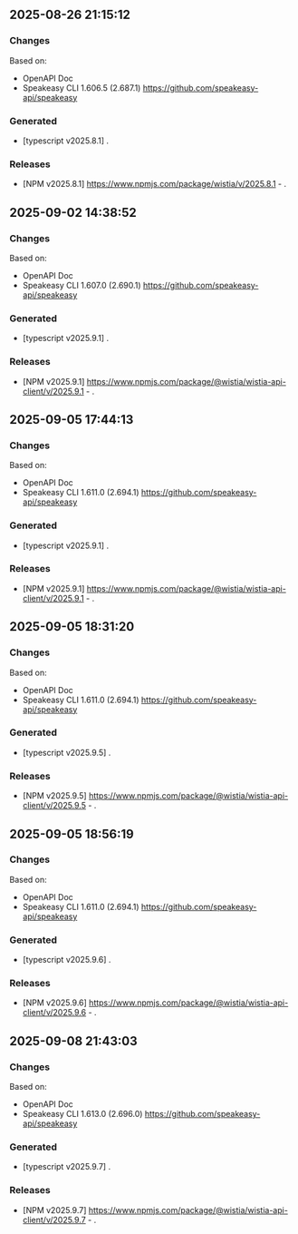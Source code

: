 

## 2025-08-26 21:15:12
### Changes
Based on:
- OpenAPI Doc  
- Speakeasy CLI 1.606.5 (2.687.1) https://github.com/speakeasy-api/speakeasy
### Generated
- [typescript v2025.8.1] .
### Releases
- [NPM v2025.8.1] https://www.npmjs.com/package/wistia/v/2025.8.1 - .

## 2025-09-02 14:38:52
### Changes
Based on:
- OpenAPI Doc  
- Speakeasy CLI 1.607.0 (2.690.1) https://github.com/speakeasy-api/speakeasy
### Generated
- [typescript v2025.9.1] .
### Releases
- [NPM v2025.9.1] https://www.npmjs.com/package/@wistia/wistia-api-client/v/2025.9.1 - .

## 2025-09-05 17:44:13
### Changes
Based on:
- OpenAPI Doc  
- Speakeasy CLI 1.611.0 (2.694.1) https://github.com/speakeasy-api/speakeasy
### Generated
- [typescript v2025.9.1] .
### Releases
- [NPM v2025.9.1] https://www.npmjs.com/package/@wistia/wistia-api-client/v/2025.9.1 - .

## 2025-09-05 18:31:20
### Changes
Based on:
- OpenAPI Doc  
- Speakeasy CLI 1.611.0 (2.694.1) https://github.com/speakeasy-api/speakeasy
### Generated
- [typescript v2025.9.5] .
### Releases
- [NPM v2025.9.5] https://www.npmjs.com/package/@wistia/wistia-api-client/v/2025.9.5 - .

## 2025-09-05 18:56:19
### Changes
Based on:
- OpenAPI Doc  
- Speakeasy CLI 1.611.0 (2.694.1) https://github.com/speakeasy-api/speakeasy
### Generated
- [typescript v2025.9.6] .
### Releases
- [NPM v2025.9.6] https://www.npmjs.com/package/@wistia/wistia-api-client/v/2025.9.6 - .

## 2025-09-08 21:43:03
### Changes
Based on:
- OpenAPI Doc  
- Speakeasy CLI 1.613.0 (2.696.0) https://github.com/speakeasy-api/speakeasy
### Generated
- [typescript v2025.9.7] .
### Releases
- [NPM v2025.9.7] https://www.npmjs.com/package/@wistia/wistia-api-client/v/2025.9.7 - .